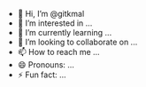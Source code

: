 - 👋 Hi, I’m @gitkmal
- 👀 I’m interested in ...
- 🌱 I’m currently learning ...
- 💞️ I’m looking to collaborate on ...
- 📫 How to reach me ...
- 😄 Pronouns: ...
- ⚡ Fun fact: ...

<!---
gitkmal/gitkmal is a ✨ special ✨ repository because its `README.md` (this file) appears on your GitHub profile.
You can click the Preview link to take a look at your changes.
--->

